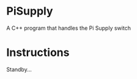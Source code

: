 PiSupply
========

A C++ program that handles the Pi Supply switch

Instructions
============

Standby...
